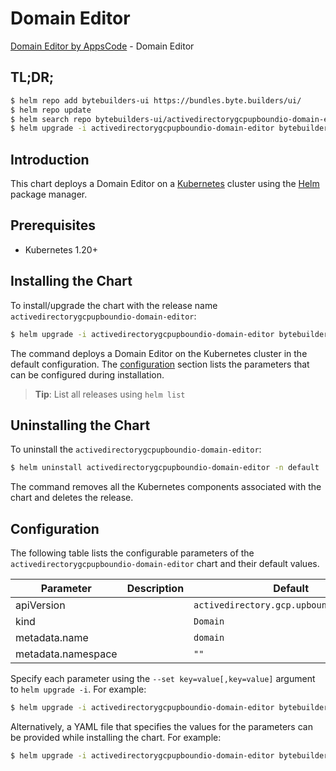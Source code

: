# Domain Editor

[Domain Editor by AppsCode](https://byte.builders) - Domain Editor

## TL;DR;

```bash
$ helm repo add bytebuilders-ui https://bundles.byte.builders/ui/
$ helm repo update
$ helm search repo bytebuilders-ui/activedirectorygcpupboundio-domain-editor --version=v0.4.18
$ helm upgrade -i activedirectorygcpupboundio-domain-editor bytebuilders-ui/activedirectorygcpupboundio-domain-editor -n default --create-namespace --version=v0.4.18
```

## Introduction

This chart deploys a Domain Editor on a [Kubernetes](http://kubernetes.io) cluster using the [Helm](https://helm.sh) package manager.

## Prerequisites

- Kubernetes 1.20+

## Installing the Chart

To install/upgrade the chart with the release name `activedirectorygcpupboundio-domain-editor`:

```bash
$ helm upgrade -i activedirectorygcpupboundio-domain-editor bytebuilders-ui/activedirectorygcpupboundio-domain-editor -n default --create-namespace --version=v0.4.18
```

The command deploys a Domain Editor on the Kubernetes cluster in the default configuration. The [configuration](#configuration) section lists the parameters that can be configured during installation.

> **Tip**: List all releases using `helm list`

## Uninstalling the Chart

To uninstall the `activedirectorygcpupboundio-domain-editor`:

```bash
$ helm uninstall activedirectorygcpupboundio-domain-editor -n default
```

The command removes all the Kubernetes components associated with the chart and deletes the release.

## Configuration

The following table lists the configurable parameters of the `activedirectorygcpupboundio-domain-editor` chart and their default values.

|     Parameter      | Description |                       Default                       |
|--------------------|-------------|-----------------------------------------------------|
| apiVersion         |             | <code>activedirectory.gcp.upbound.io/v1beta1</code> |
| kind               |             | <code>Domain</code>                                 |
| metadata.name      |             | <code>domain</code>                                 |
| metadata.namespace |             | <code>""</code>                                     |


Specify each parameter using the `--set key=value[,key=value]` argument to `helm upgrade -i`. For example:

```bash
$ helm upgrade -i activedirectorygcpupboundio-domain-editor bytebuilders-ui/activedirectorygcpupboundio-domain-editor -n default --create-namespace --version=v0.4.18 --set apiVersion=activedirectory.gcp.upbound.io/v1beta1
```

Alternatively, a YAML file that specifies the values for the parameters can be provided while
installing the chart. For example:

```bash
$ helm upgrade -i activedirectorygcpupboundio-domain-editor bytebuilders-ui/activedirectorygcpupboundio-domain-editor -n default --create-namespace --version=v0.4.18 --values values.yaml
```
